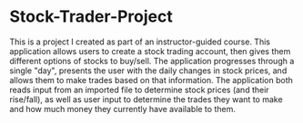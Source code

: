 # Stock-Trader-Project

This is a project I created as part of an instructor-guided course. This application allows users to create a stock trading account, then gives them different options of stocks to buy/sell. The application progresses through a single "day", presents the user with the daily changes in stock prices, and allows them to make trades based on that information. The application both reads input from an imported file to determine stock prices (and their rise/fall), as well as user input to determine the trades they want to make and how much money they currently have available to them.